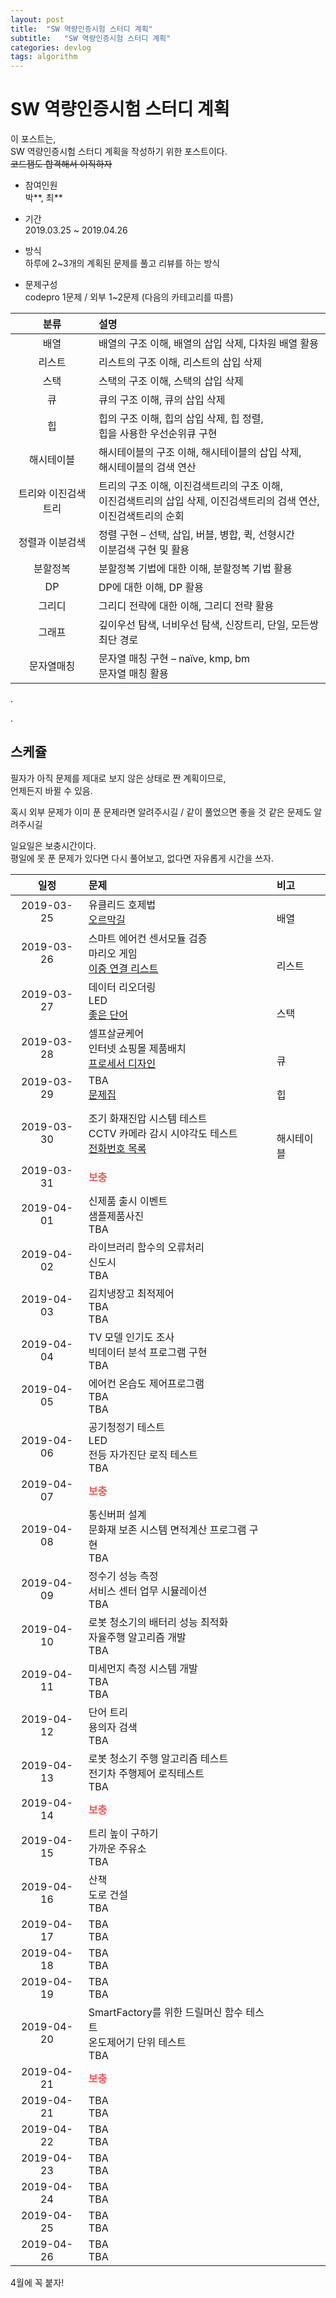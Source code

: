 ```yaml
---
layout: post
title:  "SW 역량인증시험 스터디 계획"
subtitle:   "SW 역량인증시험 스터디 계획"
categories: devlog
tags: algorithm
---
```


# SW 역량인증시험 스터디 계획
이 포스트는,  
SW 역량인증시험 스터디 계획을 작성하기 위한 포스트이다.  
~~코드잼도 합격해서 이직하자~~

- 참여인원  
  박\*\*, 최\*\*

- 기간  
  2019.03.25 ~ 2019.04.26

- 방식  
  하루에 2~3개의 계획된 문제를 풀고 리뷰를 하는 방식

- 문제구성  
  codepro 1문제 / 외부 1~2문제 (다음의 카테고리를 따름)  


| 분류 | 설명 |
| :---:| :--- |
| 배열 | 배열의 구조 이해, 배열의 삽입 삭제, 다차원 배열 활용|
| 리스트 |	리스트의 구조 이해, 리스트의 삽입 삭제|
| 스택 |스택의 구조 이해, 스택의 삽입 삭제|
| 큐 |큐의 구조 이해, 큐의 삽입 삭제|
| 힙 |힙의 구조 이해, 힙의 삽입 삭제, 힙 정렬,<br>힙을 사용한 우선순위큐 구현|
| 해시테이블 |해시테이블의 구조 이해, 해시테이블의 삽입 삭제, <br>해시테이블의 검색 연산|
| 트리와 이진검색트리 |트리의 구조 이해, 이진검색트리의 구조 이해, <br>이진검색트리의 삽입 삭제, 이진검색트리의 검색 연산, <br>이진검색트리의 순회|
| 정렬과 이분검색 |	정렬 구현 – 선택, 삽입, 버블, 병합, 퀵, 선형시간 <br>이분검색 구현 및 활용|
| 분할정복 |	분할정복 기법에 대한 이해, 분할정복 기법 활용|
| DP |	DP에 대한 이해, DP 활용|
| 그리디 |그리디 전략에 대한 이해, 그리디 전략 활용|
| 그래프 |깊이우선 탐색, 너비우선 탐색, 신장트리, 단일, 모든쌍 최단 경로|
| 문자열매칭 |	문자열 매칭 구현 – naïve, kmp, bm<br>문자열 매칭 활용|



.  

.

## 스케쥴


필자가 아직 문제를 제대로 보지 않은 상태로 짠 계획이므로,  
언제든지 바뀔 수 있음.

혹시 외부 문제가 이미 푼 문제라면 알려주시길 / 같이 풀었으면 좋을 것 같은 문제도 알려주시길  

일요일은 보충시간이다.  
평일에 못 푼 문제가 있다면 다시 풀어보고, 없다면 자유롭게 시간을 쓰자.

| 일정       |  문제  | 비고 |
| :---:      |  :--- | :--- |
| 2019-03-25 | 유클리드 호제법 <br> [오르막길](www.acmicpc.net/problem/2846) | <br>배열|
| 2019-03-26 | 스마트 에어컨 센서모듈 검증 <br> 마리오 게임<br> [이중 연결 리스트](www.acmicpc.net/problem/3045) | <br><br>리스트|
| 2019-03-27 |  데이터 리오더링<br> LED <br> [좋은 단어](www.acmicpc.net/problem/3986) | <br> <br> 스택 |
| 2019-03-28 |  셀프살균케어 <br> 인터넷 쇼핑몰 제품배치 <br>[프로세서 디자인](www.acmicpc.net/problem/3081) | <br> <br> 큐|
| 2019-03-29 | TBA <br> [문제집](www.acmicpc.net/problem/1766) | <br> 힙|
| 2019-03-30 | 조기 화재진압 시스템 테스트 <br> CCTV 카메라 감시 시야각도 테스트 <br> [전화번호 목록](www.acmicpc.net/problem/5052) |<br><br>해시테이블 |
| 2019-03-31 | <span style="color:#FA5858"><b>보충</b></span> ||
| 2019-04-01 | 신제품 출시 이벤트 <br> 샘플제품사진 <br> TBA ||
| 2019-04-02 | 라이브러리 함수의 오류처리 <br> 신도시 <br> TBA||
| 2019-04-03 | 김치냉장고 최적제어 <br> TBA <br> TBA ||
| 2019-04-04 | TV 모델 인기도 조사<br> 빅데이터 분석 프로그램 구현 <br> TBA ||
| 2019-04-05 | 에어컨 온습도 제어프로그램<br> TBA <br> TBA ||
| 2019-04-06 | 공기청정기 테스트 <br> LED <br> 전등 자가진단 로직 테스트 <br> TBA ||
| 2019-04-07 | <span style="color:#FA5858"><b>보충</b></span> ||
| 2019-04-08 | 통신버퍼 설계 <br> 문화재 보존 시스템 면적계산 프로그램 구현 <br> TBA ||
| 2019-04-09 | 정수기 성능 측정 <br> 서비스 센터 업무 시뮬레이션 <br> TBA ||
| 2019-04-10 | 로봇 청소기의 배터리 성능 최적화 <br> 자율주행 알고리즘 개발 <br> TBA ||
| 2019-04-11 | 미세먼지 측정 시스템 개발 <br> TBA <br> TBA ||
| 2019-04-12 | 단어 트리 <br> 용의자 검색 <br> TBA ||
| 2019-04-13 | 로봇 청소기 주행 알고리즘 테스트 <br> 전기차 주행제어 로직테스트 <br> TBA ||
| 2019-04-14 | <span style="color:#FA5858"><b>보충</b></span> ||
| 2019-04-15 | 트리 높이 구하기 <br> 가까운 주유소 <br> TBA ||
| 2019-04-16 | 산책 <br> 도로 건설 <br> TBA ||
| 2019-04-17 | TBA <br> TBA ||
| 2019-04-18 | TBA <br> TBA||
| 2019-04-19 | TBA <br> TBA ||
| 2019-04-20 | SmartFactory를 위한 드릴머신 함수 테스트 <br> 온도제어기 단위 테스트  <br> TBA ||
| 2019-04-21 | <span style="color:#FA5858"><b>보충</b></span> ||
| 2019-04-21 | TBA <br> TBA ||
| 2019-04-22 | TBA <br> TBA ||
| 2019-04-23 | TBA <br> TBA ||
| 2019-04-24 | TBA <br> TBA ||
| 2019-04-25 | TBA <br> TBA ||
| 2019-04-26 | TBA <br> TBA ||



<span style="font-weight=bold;color=red">4월에 꼭 붙자!</span>